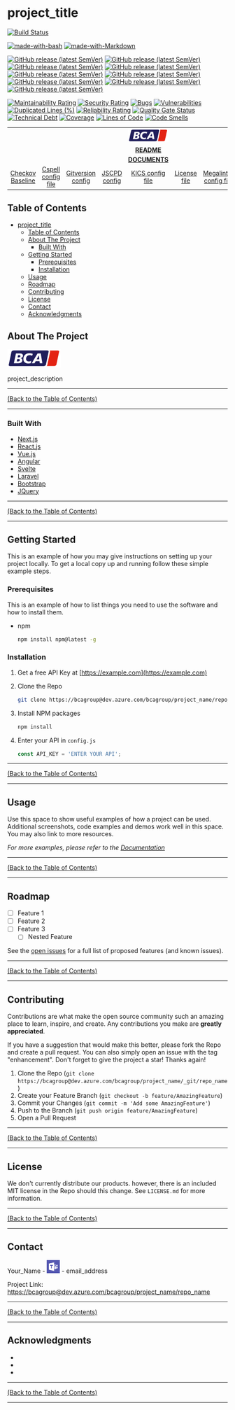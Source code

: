 # project_title #

<!-- AZURE DEVOPS PIPELINE BADGES -->
<!--
*** below badges are examples, please replace the badges with the badges for your pipelines and repos
-->

[![Build Status](https://dev.azure.com/bcagroup/project_name/_apis/build/status/repo_name%20-%20Code%20Quality%20Checks?branchName=main&label=Code%20Quality%20Check%20Pipeline)](https://dev.azure.com/bcagroup/project_name/_build/latest?definitionId=2800&branchName=main)

<!-- Made With Badges -->
<!--
*** replace with badges relevant to your repo
-->
[![made-with-bash](https://img.shields.io/badge/Made%20with-Bash-1f425f.svg)](https://www.gnu.org/software/bash/)
[![made-with-Markdown](https://img.shields.io/badge/Made%20with-Markdown-1f425f.svg)](http://commonmark.org)

<!-- included tool versions -->
[![GitHub release (latest SemVer)](https://img.shields.io/github/v/release/bridgecrewio/checkov?label=Checkov%20Version)](https://github.com/bridgecrewio/checkov/releases)
[![GitHub release (latest SemVer)](https://img.shields.io/github/v/release/github/super-linter?label=GitHub%20Super-linter%20Version)](https://github.com/github/super-linter/releases)
[![GitHub release (latest SemVer)](https://img.shields.io/github/v/release/infracost/infracost?label=Infracost%20Version)](https://github.com/infracost/infracost/releases)
[![GitHub release (latest SemVer)](https://img.shields.io/github/v/release/oxsecurity/megalinter?label=Megalinter%20Version)](https://github.com/oxsecurity/megalinter/releases)
[![GitHub release (latest SemVer)](https://img.shields.io/github/v/release/dependency-check/azuredevops?label=OWASP%20Dependency%20Check%20Version)](https://github.com/dependency-check/azuredevops/releases)
[![GitHub release (latest SemVer)](https://img.shields.io/github/v/release/terraform-compliance/cli?label=Terraform%20Compliance%20Version)](https://github.com/terraform-compliance/cli/releases)
[![GitHub release (latest SemVer)](https://img.shields.io/github/v/release/tenable/terrascan?label=Terrascan%20Version)](https://github.com/tenable/terrascan/releases)
[![GitHub release (latest SemVer)](https://img.shields.io/github/v/tag/terraform-linters/tflint-bundle?label=TFLint%20Version)](https://github.com/terraform-linters/tflint-bundle/tags)
[![GitHub release (latest SemVer)](https://img.shields.io/github/v/release/aquasecurity/tfsec?label=TFSec%20Version)](https://github.com/aquasecurity/tfsec/releases)

<!-- Sonar Cloud Badges -->
<!--
*** replace c11ca9cd-0fac-404b-96ff-0e4134b40645 with your Azure Devops Repo ID to get your badges
-->
[![Maintainability Rating](https://sonarcloud.io/api/project_badges/measure?project=c11ca9cd-0fac-404b-96ff-0e4134b40645&metric=sqale_rating&token=728eebeb7cb500a638c8c001fcebb9191f1cbc02)](https://sonarcloud.io/summary/new_code?id=c11ca9cd-0fac-404b-96ff-0e4134b40645) [![Security Rating](https://sonarcloud.io/api/project_badges/measure?project=c11ca9cd-0fac-404b-96ff-0e4134b40645&metric=security_rating&token=728eebeb7cb500a638c8c001fcebb9191f1cbc02)](https://sonarcloud.io/summary/new_code?id=c11ca9cd-0fac-404b-96ff-0e4134b40645) [![Bugs](https://sonarcloud.io/api/project_badges/measure?project=c11ca9cd-0fac-404b-96ff-0e4134b40645&metric=bugs&token=728eebeb7cb500a638c8c001fcebb9191f1cbc02)](https://sonarcloud.io/summary/new_code?id=c11ca9cd-0fac-404b-96ff-0e4134b40645) [![Vulnerabilities](https://sonarcloud.io/api/project_badges/measure?project=c11ca9cd-0fac-404b-96ff-0e4134b40645&metric=vulnerabilities&token=728eebeb7cb500a638c8c001fcebb9191f1cbc02)](https://sonarcloud.io/summary/new_code?id=c11ca9cd-0fac-404b-96ff-0e4134b40645) [![Duplicated Lines (%)](https://sonarcloud.io/api/project_badges/measure?project=c11ca9cd-0fac-404b-96ff-0e4134b40645&metric=duplicated_lines_density&token=728eebeb7cb500a638c8c001fcebb9191f1cbc02)](https://sonarcloud.io/summary/new_code?id=c11ca9cd-0fac-404b-96ff-0e4134b40645) [![Reliability Rating](https://sonarcloud.io/api/project_badges/measure?project=c11ca9cd-0fac-404b-96ff-0e4134b40645&metric=reliability_rating&token=728eebeb7cb500a638c8c001fcebb9191f1cbc02)](https://sonarcloud.io/summary/new_code?id=c11ca9cd-0fac-404b-96ff-0e4134b40645) [![Quality Gate Status](https://sonarcloud.io/api/project_badges/measure?project=c11ca9cd-0fac-404b-96ff-0e4134b40645&metric=alert_status&token=728eebeb7cb500a638c8c001fcebb9191f1cbc02)](https://sonarcloud.io/summary/new_code?id=c11ca9cd-0fac-404b-96ff-0e4134b40645) [![Technical Debt](https://sonarcloud.io/api/project_badges/measure?project=c11ca9cd-0fac-404b-96ff-0e4134b40645&metric=sqale_index&token=728eebeb7cb500a638c8c001fcebb9191f1cbc02)](https://sonarcloud.io/summary/new_code?id=c11ca9cd-0fac-404b-96ff-0e4134b40645) [![Coverage](https://sonarcloud.io/api/project_badges/measure?project=c11ca9cd-0fac-404b-96ff-0e4134b40645&metric=coverage&token=728eebeb7cb500a638c8c001fcebb9191f1cbc02)](https://sonarcloud.io/summary/new_code?id=c11ca9cd-0fac-404b-96ff-0e4134b40645) [![Lines of Code](https://sonarcloud.io/api/project_badges/measure?project=c11ca9cd-0fac-404b-96ff-0e4134b40645&metric=ncloc&token=728eebeb7cb500a638c8c001fcebb9191f1cbc02)](https://sonarcloud.io/summary/new_code?id=c11ca9cd-0fac-404b-96ff-0e4134b40645) [![Code Smells](https://sonarcloud.io/api/project_badges/measure?project=c11ca9cd-0fac-404b-96ff-0e4134b40645&metric=code_smells&token=728eebeb7cb500a638c8c001fcebb9191f1cbc02)](https://sonarcloud.io/summary/new_code?id=c11ca9cd-0fac-404b-96ff-0e4134b40645)

<!-- Azure Devops Navigation -->

||||||||||
|:---:|:---:|:---:|:---:|:---:|:---:|:---:|:---:|:---:|
|||||[![repo_name][logo-image]](https://dev.azure.com/bcagroup/project_name/_git/repo_name)|||||
|||||[**README**](https://dev.azure.com/bcagroup/project_name/_git/repo_name?path=/README.md&version=GBmaster&_a=preview)|||||
|||||[**DOCUMENTS**](https://dev.azure.com/bcagroup/project_name/_git/repo_name?path=/docs&version=GBmaster)|||||
|[Checkov Baseline](https://dev.azure.com/bcagroup/project_name/_git/repo_name?path=/config/.checkov.baseline)|[Cspell config file](https://dev.azure.com/bcagroup/project_name/_git/repo_name?path=/config/.cspell.json)|[Gitversion config](https://dev.azure.com/bcagroup/project_name/_git/repo_name?path=/GitVersion.yml)|[JSCPD config](https://dev.azure.com/bcagroup/project_name/_git/repo_name?path=/config/.jspcd.json)|[KICS config file](https://dev.azure.com/bcagroup/project_name/_git/repo_name?path=/kics.config&version=GBmaster)|[License file](https://dev.azure.com/bcagroup/project_name/_git/repo_name?path=/LICENSE.md)|[Megalinter config file](https://dev.azure.com/bcagroup/project_name/_git/repo_name?path=/.mega-linter.yml)|[Readme Template](https://dev.azure.com/bcagroup/project_name/_git/repo_name?path=/BLANK_README.md)|[tflint config file](https://dev.azure.com/bcagroup/project_name/_git/repo_name?path=/build/terraform/.tflint.hcl)|

<!-- TABLE OF CONTENTS -->
## Table of Contents ##

- [project_title](#project_title)
  - [Table of Contents](#table-of-contents)
  - [About The Project](#about-the-project)
    - [Built With](#built-with)
  - [Getting Started](#getting-started)
    - [Prerequisites](#prerequisites)
    - [Installation](#installation)
  - [Usage](#usage)
  - [Roadmap](#roadmap)
  - [Contributing](#contributing)
  - [License](#license)
  - [Contact](#contact)
  - [Acknowledgments](#acknowledgments)

<!-- ABOUT THE PROJECT -->
## About The Project ##

[![Product Name Screen Shot][product-screenshot]](https://example.com)

project_description

---
<!-- Readme Navigation -->
[(Back to the Table of Contents)](#table-of-contents)

---

### Built With ###

- [Next.js](https://nextjs.org/)
- [React.js](https://reactjs.org/)
- [Vue.js](https://vuejs.org/)
- [Angular](https://angular.io/)
- [Svelte](https://svelte.dev/)
- [Laravel](https://laravel.com)
- [Bootstrap](https://getbootstrap.com)
- [JQuery](https://jquery.com)

---
<!-- Readme Navigation -->
[(Back to the Table of Contents)](#table-of-contents)

---

<!-- GETTING STARTED -->
## Getting Started ##

This is an example of how you may give instructions on setting up your project locally.
To get a local copy up and running follow these simple example steps.

### Prerequisites ###

This is an example of how to list things you need to use the software and how to install them.

- npm

  ```sh
  npm install npm@latest -g
  ```

### Installation ###

1. Get a free API Key at [https://example.com](https://example.com)
2. Clone the Repo

   ```sh
   git clone https://bcagroup@dev.azure.com/bcagroup/project_name/repo_name.git
   ```

3. Install NPM packages

   ```sh
   npm install
   ```

4. Enter your API in `config.js`

   ```js
   const API_KEY = 'ENTER YOUR API';
   ```

---
<!-- Readme Navigation -->
[(Back to the Table of Contents)](#table-of-contents)

---

<!-- USAGE EXAMPLES -->
## Usage ##

Use this space to show useful examples of how a project can be used. Additional screenshots, code examples and demos work well in this space. You may also link to more resources.

_For more examples, please refer to the [Documentation](https://bcagroup@dev.azure.com/bcagroup/project_name/repo_name/?path=/docs&)_

---
<!-- Readme Navigation -->
[(Back to the Table of Contents)](#table-of-contents)

---

<!-- ROADMAP -->

## Roadmap ##

- [ ] Feature 1
- [ ] Feature 2
- [ ] Feature 3
  - [ ] Nested Feature

See the [open issues](https://bcagroup@dev.azure.com/bcagroup/project_name/repo_name/issues) for a full list of proposed features (and known issues).

---
<!-- Readme Navigation -->
[(Back to the Table of Contents)](#table-of-contents)

---

<!-- CONTRIBUTING -->
## Contributing ##

Contributions are what make the open source community such an amazing place to learn, inspire, and create. Any contributions you make are **greatly appreciated**.

If you have a suggestion that would make this better, please fork the Repo and create a pull request. You can also simply open an issue with the tag "enhancement".
Don't forget to give the project a star! Thanks again!

1. Clone the Repo (`git clone https://bcagroup@dev.azure.com/bcagroup/project_name/_git/repo_name`)
2. Create your Feature Branch (`git checkout -b feature/AmazingFeature`)
3. Commit your Changes (`git commit -m 'Add some AmazingFeature'`)
4. Push to the Branch (`git push origin feature/AmazingFeature`)
5. Open a Pull Request

---
<!-- Readme Navigation -->
[(Back to the Table of Contents)](#table-of-contents)

---

<!-- LICENSE -->
## License ##

We don't currently distribute our products. however, there is an included MIT license in the Repo should this change. See `LICENSE.md` for more information.

---
<!-- Readme Navigation -->
[(Back to the Table of Contents)](#table-of-contents)

---

<!-- CONTACT -->
## Contact ##

Your_Name - [![Chat with me on Teams][teams-icon]](https://teams.microsoft.com/l/chat/0/0?users=email_address) - email_address

Project Link: [https://bcagroup@dev.azure.com/bcagroup/project_name/repo_name](https://bcagroup@dev.azure.com/bcagroup/project_name/repo_name)

---
<!-- Readme Navigation -->
[(Back to the Table of Contents)](#table-of-contents)

---

<!-- ACKNOWLEDGMENTS -->
## Acknowledgments ##

- []()
- []()
- []()

---
<!-- Readme Navigation -->
[(Back to the Table of Contents)](#table-of-contents)

---

<!-- MARKDOWN LINKS & IMAGES -->
<!-- https://www.markdownguide.org/basic-syntax/#reference-style-links -->

<!-- Azure Devops Links -->

<!-- BADGES AND SHIELDS -->
[contributors-shield]: https://img.shields.io/github/contributors/othneildrew/Best-README-Template.svg?style=for-the-badge
[forks-shield]: https://img.shields.io/github/forks/othneildrew/Best-README-Template.svg?style=for-the-badge
[issues-shield]: https://img.shields.io/github/issues/othneildrew/Best-README-Template.svg?style=for-the-badge
[license-shield]: https://img.shields.io/github/license/othneildrew/Best-README-Template.svg?style=for-the-badge
[linkedin-shield]: https://img.shields.io/badge/-LinkedIn-black.svg?style=for-the-badge&logo=linkedin&colorB=555
[stars-shield]: https://img.shields.io/github/stars/othneildrew/Best-README-Template.svg?style=for-the-badge

<!-- GITHUB LINKS -->
[contributors-url]: https://github.com/othneildrew/Best-README-Template/graphs/contributors
[forks-url]: https://github.com/othneildrew/Best-README-Template/network/members
[issues-url]: https://github.com/othneildrew/Best-README-Template/issues
[license-url]: https://github.com/othneildrew/Best-README-Template/blob/master/LICENSE.md
[linkedin-url]: https://linkedin.com/in/othneildrew
[stars-url]: https://github.com/othneildrew/Best-README-Template/stargazers

<!-- IMAGES AND ICONS -->
[Home_Image]: ./repo_template-images/home.png
[logo-image]: ./repo_template-images/logo.png
[pipeline-screenshot]: ./repo_template-images/pipeline-screenshot.png
[product-screenshot]: ./repo_template-images/screenshot.png
[teams-icon]: ./repo_template-images/teams.png

<!-- MARKDOWN DOCUMENT LINKS -->
[Blank Readme]: ./BLANK_README.md
[Code Quality]: ./docs/code_quality.md
[Bridgecrew_Checkov]: ./docs/code_quality/bridgecrew_checkov.md
[Checkmarx_KICS]: ./docs/code_quality/checkmarx_kics.md
[GitHub_Super_Linter]: ./docs/code_quality/github_super_linter.md
[Infracost]: ./docs/code_quality/Infracost.md
[License]: ./license.md
[Megalinter]: ./docs/code_quality/megalinter.md
[Mend_Bolt]: ./docs/code_quality/mend_bolt.md
[OWASP]: ./docs/code_quality/owasp.md
[Readme]: ./README.md
[Sonar_Cloud]: ./docs/code_quality/sonar_cloud.md
[Template_updater]: ./docs/code_quality/template_updater.md
[terraform_Compliance]: ./docs/code_quality/terraform_compliance.md
[Terrascan]: ./docs/code_quality/terrascan.md
[TFLint]: ./docs/code_quality/tflint.md
[TFSec]: ./docs/code_quality/tfsec.md
[Usage_Guide.md]: ./docs/usage_guide.md

<!-- CODE QUALITY TEMPLATE LINKS -->
[Checkmarx_KICS.yml]: /repo_template/build/pipelines/repo_template/build/code_quality_templates/checkmarx_kics.yml
[Checkov.yml]: /repo_template/build/pipelines/repo_template/build/code_quality_templates/checkov.yml
[Checkov_baseline_creator.yml]: /repo_template/build/pipelines/repo_template/build/code_quality_templates/checkov_baseline_creator.yml
[GitHub_Super_Linter.yml]: /repo_template/build/pipelines/repo_template/build/code_quality_templates/github_super_linter.yml
[Infracost.yml]: /repo_template/build/pipelines/repo_template/build/code_quality_templates/Infracost.yml
[Mega_Linter.yml]: /repo_template/build/pipelines/repo_template/build/code_quality_templates/mega_linter.yml
[OWASP.yml]: /repo_template/build/pipelines/repo_template/build/code_quality_templates/owasp.yml
[TFComplianceCheck.yml]: /repo_template/build/pipelines/repo_template/build/code_quality_templates/tfcompliancecheck.yml
[template_updater.yml]: /repo_template/build/pipelines/repo_template/build/code_quality_templates/template_updater.yml
[Terrascan.yml]: /repo_template/build/pipelines/repo_template/build/code_quality_templates/terrascan.yml
[TFLint.yml]: /repo_template/build/pipelines/repo_template/build/code_quality_templates/tflint.yml
[TFSec.yml]: /repo_template/build/pipelines/repo_template/build/code_quality_templates/tfsec.yml

<!-- IAC TEMPLATE LINKS-->
[terraform_apply.yml]: /repo_template/build/pipelines/repo_template/build/iac_templates/terraform_apply.yml
[terraform_plan.yml]: /repo_template/build/pipelines/repo_template/build/iac_templates/terraform_plan.yml
[variables.yml]: /repo_template/build/pipelines/repo_template/build/iac_templates/variables.yml

<!-- PIPELINE LINKS -->
[infrastructure.yml]: /repo_template/build/pipelines/infrastructure.yml
[code_quality.yml]: /repo_template/build/pipelines/code_quality.yml

<!-- GitHub stuff-->
<!--
***
*** this is all the github stuff that currently isn't relevant to BCA 
***
-->

<!--
*** Thanks for checking out the Best-README-Template. If you have a suggestion
*** that would make this better, please fork the Repo and create a pull request
*** or simply open an issue with the tag "enhancement".
*** Don't forget to give the project a star!
*** Thanks again! Now go create something AMAZING! :D
-->

<!-- PROJECT SHIELDS -->
<!--
*** I'm using markdown "reference style" links for readability.
*** Reference links are enclosed in brackets [ ] instead of parentheses ( ).
*** See the bottom of this document for the declaration of the reference variables
*** for contributors-url, forks-url, etc. This is an optional, concise syntax you may use.
*** https://www.markdownguide.org/basic-syntax/#reference-style-links
-->
<!--
[![Contributors][contributors-shield]][contributors-url]
[![Forks][forks-shield]][forks-url]
[![Stargazers][stars-shield]][stars-url]
[![Issues][issues-shield]][issues-url]
[![MIT License][license-shield]][license-url]
[![LinkedIn][linkedin-shield]][linkedin-url]
-->
